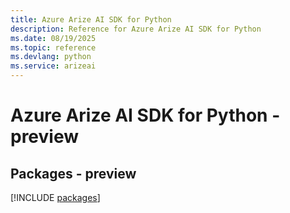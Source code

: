 ```yaml
---
title: Azure Arize AI SDK for Python
description: Reference for Azure Arize AI SDK for Python
ms.date: 08/19/2025
ms.topic: reference
ms.devlang: python
ms.service: arizeai
---
```

# Azure Arize AI SDK for Python - preview
## Packages - preview
[!INCLUDE [packages](arize-ai-index.md)]